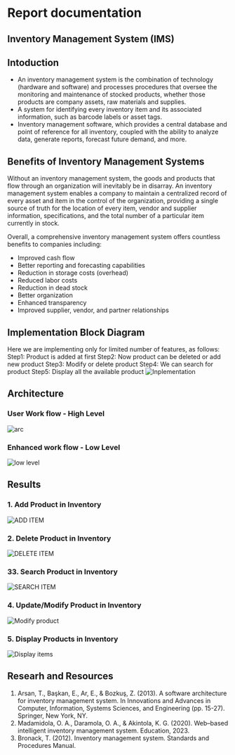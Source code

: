 # Report documentation

## Inventory Management System (IMS)

## Intoduction

-   An inventory management system is the combination of technology (hardware and software) and processes
procedures that oversee the monitoring and maintenance of stocked products, whether those products are company assets, raw materials and supplies.
-   A system for identifying every inventory item and its associated information, such as barcode labels or asset tags.
-   Inventory management software, which provides a central database and point of reference for all inventory, coupled with the ability to analyze data, generate reports, forecast future demand, and more.

## Benefits of Inventory Management Systems
Without an inventory management system, the goods and products that flow through an organization will inevitably be in disarray. An inventory management system enables a company to maintain a centralized record of every asset and item in the control of the organization, providing a single source of truth for the location of every item, vendor and supplier information, specifications, and the total number of a particular item currently in stock.

Overall, a comprehensive inventory management system offers countless benefits to companies including:
-   Improved cash flow
-   Better reporting and forecasting capabilities
-   Reduction in storage costs (overhead)
-   Reduced labor costs
-   Reduction in dead stock
-   Better organization
-   Enhanced transparency
-   Improved supplier, vendor, and partner relationships

##  Implementation Block Diagram
Here we are implementing only for limited number of features, as follows:
Step1: Product is added at first
Step2: Now product can be deleted or add new product
Step3: Modify or delete product
Step4: We can search for product
Step5: Display all the available product
![Inplementation](https://github.com/Lokesh12121/M1_Inventary_Managment_System/raw/main/1_Requirements/designflow.PNG)

## Architecture 

### User Work flow - High Level 
![arc](https://github.com/Lokesh12121/M1_Inventary_Managment_System/raw/main/2_Architecture/behavior%20Diagrams/User_behaviour_flow.PNG)

### Enhanced work flow - Low Level
![low level](https://github.com/Lokesh12121/M1_Inventary_Managment_System/raw/main/2_Architecture/structure%20Diagrams/Structure1.drawio.PNG)

## Results

### 1. Add Product in Inventory 
![ADD ITEM](https://github.com/Lokesh12121/M1_Inventary_Managment_System/blob/main/6_ImagesAndVideos/addp.PNG)

### 2. Delete Product in Inventory
![DELETE ITEM](https://github.com/Lokesh12121/M1_Inventary_Managment_System/blob/main/6_ImagesAndVideos/del_p.PNG)

### 33. Search Product in Inventory
![SEARCH ITEM](https://github.com/Lokesh12121/M1_Inventary_Managment_System/blob/main/6_ImagesAndVideos/search_p.PNG)

### 4. Update/Modify Product in Inventory
![Modify product](https://github.com/Lokesh12121/M1_Inventary_Managment_System/blob/main/6_ImagesAndVideos/upd_p.PNG)

### 5. Display Products in Inventory
![Display items](https://github.com/Lokesh12121/M1_Inventary_Managment_System/blob/main/6_ImagesAndVideos/disp_p.PNG)

## Researh and Resources
1. Arsan, T., Başkan, E., Ar, E., & Bozkuş, Z. (2013). A software architecture for inventory management system. In Innovations and Advances in Computer, Information, Systems Sciences, and Engineering (pp. 15-27). Springer, New York, NY.
2. Madamidola, O. A., Daramola, O. A., & Akintola, K. G. (2020). Web–based intelligent inventory management system. Education, 2023.
3. Bronack, T. (2012). Inventory management system. Standards and Procedures Manual.
